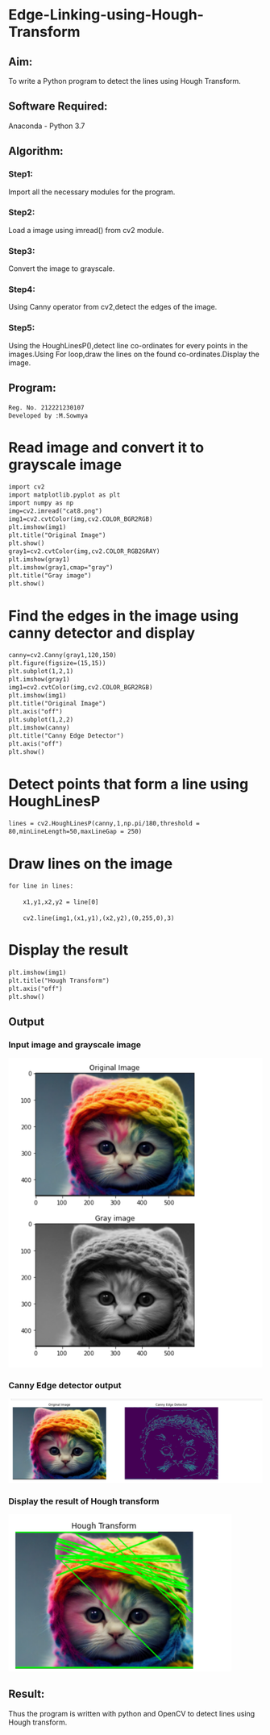 # Edge-Linking-using-Hough-Transform
## Aim:
To write a Python program to detect the lines using Hough Transform.

## Software Required:
Anaconda - Python 3.7

## Algorithm:
### Step1:
Import all the necessary modules for the program.
### Step2:
Load a image using imread() from cv2 module.
### Step3:
Convert the image to grayscale.
### Step4:
Using Canny operator from cv2,detect the edges of the image.
### Step5:
Using the HoughLinesP(),detect line co-ordinates for every points in the images.Using For loop,draw the lines on the found co-ordinates.Display the image.

## Program:
```
Reg. No. 212221230107
Developed by :M.Sowmya
```

# Read image and convert it to grayscale image
```
import cv2
import matplotlib.pyplot as plt
import numpy as np
img=cv2.imread("cat8.png")
img1=cv2.cvtColor(img,cv2.COLOR_BGR2RGB)
plt.imshow(img1)
plt.title("Original Image")
plt.show()
gray1=cv2.cvtColor(img,cv2.COLOR_RGB2GRAY)
plt.imshow(gray1)
plt.imshow(gray1,cmap="gray")
plt.title("Gray image")
plt.show()
```
# Find the edges in the image using canny detector and display
```
canny=cv2.Canny(gray1,120,150)
plt.figure(figsize=(15,15))
plt.subplot(1,2,1)
plt.imshow(gray1)
img1=cv2.cvtColor(img,cv2.COLOR_BGR2RGB)
plt.imshow(img1)
plt.title("Original Image")
plt.axis("off")
plt.subplot(1,2,2)
plt.imshow(canny)
plt.title("Canny Edge Detector")
plt.axis("off")
plt.show()
```


# Detect points that form a line using HoughLinesP
```
lines = cv2.HoughLinesP(canny,1,np.pi/180,threshold = 80,minLineLength=50,maxLineGap = 250) 

```

# Draw lines on the image
```
for line in lines:

    x1,y1,x2,y2 = line[0]
    
    cv2.line(img1,(x1,y1),(x2,y2),(0,255,0),3)

```
# Display the result
```
plt.imshow(img1)
plt.title("Hough Transform")
plt.axis("off")
plt.show()

```
## Output

### Input image and grayscale image
![output](./dip8.1.png)

### Canny Edge detector output
![output](./dip8.2.png)


### Display the result of Hough transform
![output](./dip8.3.png)

## Result:
Thus the program is written with python and OpenCV to detect lines using Hough transform. 
